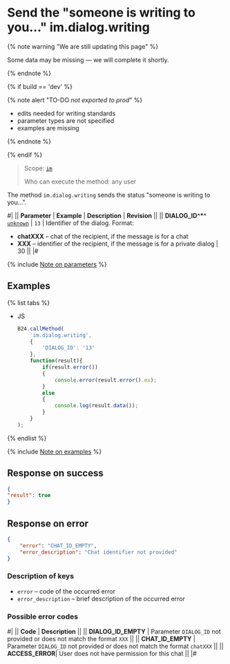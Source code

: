# Send the "someone is writing to you..." im.dialog.writing

{% note warning "We are still updating this page" %}

Some data may be missing — we will complete it shortly.

{% endnote %}

{% if build == 'dev' %}

{% note alert "TO-DO _not exported to prod_" %}

- edits needed for writing standards
- parameter types are not specified
- examples are missing

{% endnote %}

{% endif %}

> Scope: [`im`](../../scopes/permissions.md)
>
> Who can execute the method: any user

The method `im.dialog.writing` sends the status "someone is writing to you...".

#|
|| **Parameter** | **Example** | **Description** | **Revision** ||
|| **DIALOG_ID^*^**
[`unknown`](../../data-types.md) | `13` | Identifier of the dialog. Format:
- **chatXXX** – chat of the recipient, if the message is for a chat
- **XXX** – identifier of the recipient, if the message is for a private dialog | 30 ||
|#

{% include [Note on parameters](../../../_includes/required.md) %}

## Examples

{% list tabs %}

- JS

    ```js
    B24.callMethod(
        'im.dialog.writing',
        {
            'DIALOG_ID': '13'
        },
        function(result){
            if(result.error())
            {
                console.error(result.error().ex);
            }
            else
            {
                console.log(result.data());
            }
        }
    );
    ```

{% endlist %}

{% include [Note on examples](../../../_includes/examples.md) %}

## Response on success

```json
{
"result": true
}
```

## Response on error

```json
{
    "error": "CHAT_ID_EMPTY",
    "error_description": "Chat identifier not provided"
}
```

### Description of keys

- `error` – code of the occurred error
- `error_description` – brief description of the occurred error

### Possible error codes

#|
|| **Code** | **Description** ||
|| **DIALOG_ID_EMPTY** | Parameter `DIALOG_ID` not provided or does not match the format `XXX` ||
|| **CHAT_ID_EMPTY** | Parameter `DIALOG_ID` not provided or does not match the format `chatXXX` ||
|| **ACCESS_ERROR**| User does not have permission for this chat ||
|#